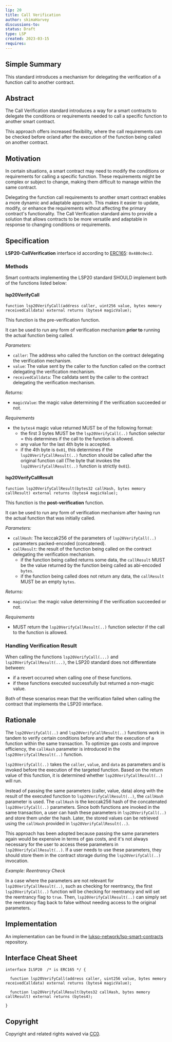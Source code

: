 ```yaml
---
lip: 20
title: Call Verification
author: skimaHarvey
discussions-to:
status: Draft
type: LSP
created: 2023-03-15
requires: 
---
```


## Simple Summary

This standard introduces a mechanism for delegating the verification of a function call to another contract.
 
## Abstract

The Call Verification standard introduces a way for a smart contracts to delegate the conditions or requirements needed to call a specific function to another smart contract. 

This approach offers increased flexibility, where the call requirements can be checked before or/and after the execution of the function being called on another contract.

## Motivation

In certain situations, a smart contract may need to modify the conditions or requirements for calling a specific function. These requirements might be complex or subject to change, making them difficult to manage within the same contract.

Delegating the function call requirements to another smart contract enables a more dynamic and adaptable approach. This makes it easier to update, modify, or enhance the requirements without affecting the primary contract's functionality. The Call Verification standard aims to provide a solution that allows contracts to be more versatile and adaptable in response to changing conditions or requirements.


## Specification

**LSP20-CallVerification** interface id according to [ERC165]: `0x480c0ec2`.

### Methods

Smart contracts implementing the LSP20 standard SHOULD implement both of the functions listed below:

#### lsp20VerifyCall

```solidity
function lsp20VerifyCall(address caller, uint256 value, bytes memory receivedCalldata) external returns (bytes4 magicValue);
```

This function is the pre-verification function.

It can be used to run any form of verification mechanism **prior to** running the actual function being called.

_Parameters:_

- `caller`: The address who called the function on the contract delegating the verification mechanism.
- `value`:  The value sent by the caller to the function called on the contract delegating the verification mechanism.
- `receivedCalldata`: The calldata sent by the caller to the contract delegating the verification mechanism.

_Returns:_ 

- `magicValue`: the magic value determining if the verification succeeded or not.

_Requirements_

- the `bytes4` magic value returned MUST be of the following format: 
  - the first 3 bytes MUST be the `lsp20VerifyCall(..)` function selector = this determines if the call to the function is allowed.
  - any value for the last 4th byte is accepted.
  - if the 4th byte is `0x01`, this determines if the `lsp20VerifyCallResult(..)` function should be called after the original function call (The byte that invokes the `lsp20VerifyCallResult(..)` function is strictly `0x01`).


#### lsp20VerifyCallResult

```solidity
function lsp20VerifyCallResult(bytes32 callHash, bytes memory callResult) external returns (bytes4 magicValue);
```

This function is the **post-verification** function.

It can be used to run any form of verification mechanism after having run the actual function that was initially called.

_Parameters:_

- `callHash`: The keccak256 of the parameters of `lsp20VerifyCall(..)` parameters packed-encoded (concatened).
- `callResult`: the result of the function being called on the contract delegating the verification mechanism.
  - if the function being called returns some data, the `callResult` MUST be the value returned by the function being called as abi-encoded `bytes`.
  - if the function being called does not return any data, the `callResult` MUST be an empty `bytes`.

_Returns:_ 

- `magicValue`: the magic value determining if the verification succeeded or not.

_Requirements_

- MUST return the `lsp20VerifyCallResult(..)` function selector if the call to the function is allowed.

### Handling Verification Result

When calling the functions `lsp20VerifyCall(...)` and `lsp20VerifyCallResult(...)`, the LSP20 standard does not differentiate between:

- if a revert occurred when calling one of these functions.
- if these functions executed successfully but returned a non-magic value.

Both of these scenarios mean that the verification failed when calling the contract that implements the LSP20 interface.

## Rationale

The `lsp20VerifyCall(..)` and `lsp20VerifyCallResult(..)` functions work in tandem to verify certain conditions before and after the execution of a function within the same transaction. To optimize gas costs and improve efficiency, the `callHash` parameter is introduced in the `lsp20VerifyCallResult(..)` function.

`lsp20VerifyCall(..)` takes the `caller`, `value`, and `data` as parameters and is invoked before the execution of the targeted function. Based on the return value of this function, it is determined whether `lsp20VerifyCallResult(..)` will run.

Instead of passing the same parameters (caller, value, data) along with the result of the executed function to `lsp20VerifyCallResult(..)`, the `callHash` parameter is used. The `callHash` is the keccak256 hash of the concatenated `lsp20VerifyCall(..)` parameters. Since both functions are invoked in the same transaction, a user can hash these parameters in `lsp20VerifyCall(..)` and store them under the hash. Later, the stored values can be retrieved using the `callHash` provided in `lsp20VerifyCallResult(..)`.

This approach has been adopted because passing the same parameters again would be expensive in terms of gas costs, and it's not always necessary for the user to access these parameters in `lsp20VerifyCallResult(..)`. If a user needs to use these parameters, they should store them in the contract storage during the `lsp20VerifyCall(..)` invocation.

_Example: Reentrancy Check_

In a case where the parameters are not relevant for `lsp20VerifyCallResult(..)`, such as checking for reentrancy, the first `lsp20VerifyCall(..)` function will be checking for reentrancy and will set the reentrancy flag to `true`. Then, `lsp20VerifyCallResult(..)` can simply set the reentrancy flag back to false without needing access to the original parameters.

## Implementation

An implementation can be found in the [lukso-network/lsp-smart-contracts] repository.

## Interface Cheat Sheet

```solidity
interface ILSP20  /* is ERC165 */ {

  function lsp20VerifyCall(address caller, uint256 value, bytes memory receivedCalldata) external returns (bytes4 magicValue);

  function lsp20VerifyCallResult(bytes32 callHash, bytes memory callResult) external returns (bytes4);

}
```

## Copyright

Copyright and related rights waived via [CC0](https://creativecommons.org/publicdomain/zero/1.0/).

[ERC165]: <https://eips.ethereum.org/EIPS/eip-165>
[lukso-network/lsp-smart-contracts]: <https://github.com/lukso-network/lsp-smart-contracts/blob/develop/contracts/>